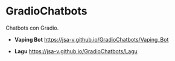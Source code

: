 # GradioChatbots
Chatbots con Gradio.

* **Vaping Bot** https://jsa-v.github.io/GradioChatbots/Vaping_Bot

* **Lagu** https://jsa-v.github.io/GradioChatbots/Lagu

